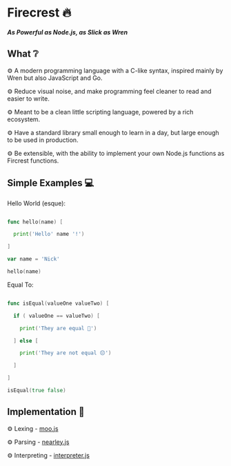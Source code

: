 # Firecrest 🔥

***As Powerful as Node.js, as Slick as Wren***

## What ❔

⚙️ A modern programming language with a C-like syntax, inspired mainly by Wren but also JavaScript and Go.

⚙️ Reduce visual noise, and make programming feel cleaner to read and easier to write.

⚙️ Meant to be a clean little scripting language, powered by a rich ecosystem.

⚙️ Have a standard library small enough to learn in a day, but large enough to be used in production.

⚙️ Be extensible, with the ability to implement your own Node.js functions as Fircrest functions.

## Simple Examples 💻

Hello World (esque):
```go

func hello(name) [

  print('Hello' name '!')

]

var name = 'Nick'

hello(name)

```

Equal To:
```go

func isEqual(valueOne valueTwo) [

  if ( valueOne == valueTwo) [

    print('They are equal 🎉')

  ] else [

    print('They are not equal 😔')

  ]

]

isEqual(true false)

```

## Implementation 🔨

⚙️ Lexing - [moo.js](https://github.com/no-context/moo)

⚙️ Parsing - [nearley.js](https://github.com/kach/nearley)

⚙️ Interpreting - [interpreter.js](https://github.com/firecrest-lang/firecrest/blob/main/interpreter.js)
